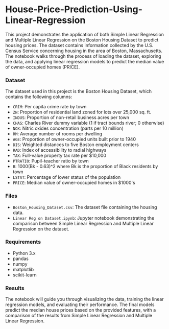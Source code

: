 # House-Price-Prediction-Using-Linear-Regression
This project demonstrates the application of both Simple Linear Regression and Multiple Linear Regression on the Boston Housing Dataset to predict housing prices. The dataset contains information collected by the U.S. Census Service concerning housing in the area of Boston, Massachusetts. The notebook walks through the process of loading the dataset, exploring the data, and applying linear regression models to predict the median value of owner-occupied homes (PRICE).

### Dataset
The dataset used in this project is the Boston Housing Dataset, which contains the following columns:
- `CRIM`: Per capita crime rate by town
- `ZN`: Proportion of residential land zoned for lots over 25,000 sq. ft.
- `INDUS`: Proportion of non-retail business acres per town
- `CHAS`: Charles River dummy variable (1 if tract bounds river; 0 otherwise)
- `NOX`: Nitric oxides concentration (parts per 10 million)
- `RM`: Average number of rooms per dwelling
- `AGE`: Proportion of owner-occupied units built prior to 1940
- `DIS`: Weighted distances to five Boston employment centers
- `RAD`: Index of accessibility to radial highways
- `TAX`: Full-value property tax rate per $10,000
- `PTRATIO`: Pupil-teacher ratio by town
- `B`: 1000(Bk - 0.63)^2 where Bk is the proportion of Black residents by town
- `LSTAT`: Percentage of lower status of the population
- `PRICE`: Median value of owner-occupied homes in $1000's

### Files
- `Boston_Housing_Dataset.csv`: The dataset file containing the housing data.
- `Linear Reg on Dataset.ipynb`: Jupyter notebook demonstrating the comparison between Simple Linear Regression and Multiple Linear Regression on the dataset.

### Requirements
- Python 3.x
- pandas
- numpy
- matplotlib
- scikit-learn


### Results
The notebook will guide you through visualizing the data, training the linear regression models, and evaluating their performance. The final models predict the median house prices based on the provided features, with a comparison of the results from Simple Linear Regression and Multiple Linear Regression.
